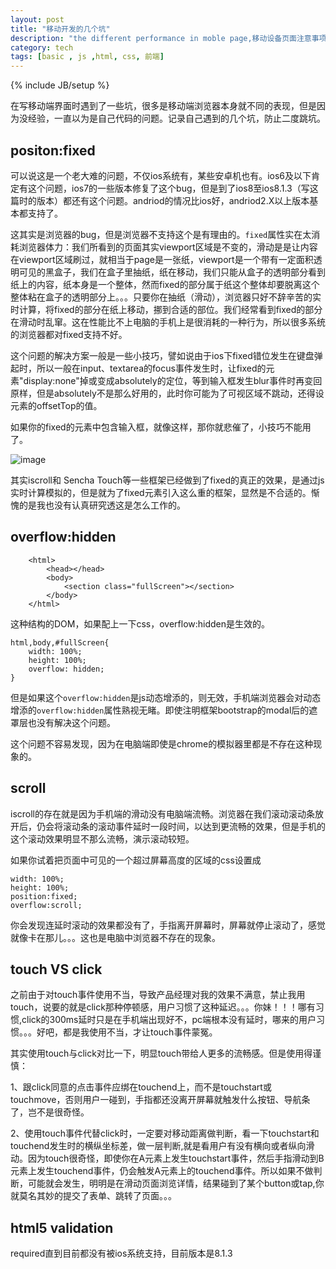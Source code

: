 ```yaml
---
layout: post
title: "移动开发的几个坑"
description: "the different performance in moble page,移动设备页面注意事项，历史回退、position:fixed、overflow:hidden、scroll在移动端的不同于网页的表现"
category: tech
tags: [basic , js ,html, css, 前端]
---
```

{% include JB/setup %}

在写移动端界面时遇到了一些坑，很多是移动端浏览器本身就不同的表现，但是因为没经验，一直以为是自己代码的问题。记录自己遇到的几个坑，防止二度跳坑。

## positon:fixed

可以说这是一个老大难的问题，不仅ios系统有，某些安卓机也有。ios6及以下肯定有这个问题，ios7的一些版本修复了这个bug，但是到了ios8至ios8.1.3（写这篇时的版本）都还有这个问题。andriod的情况比ios好，andriod2.X以上版本基本都支持了。

这其实是浏览器的bug，但是浏览器不支持这个是有理由的。`fixed`属性实在太消耗浏览器体力：我们所看到的页面其实viewport区域是不变的，滑动是是让内容在viewport区域刷过，就相当于page是一张纸，viewport是一个带有一定面积透明可见的黑盒子，我们在盒子里抽纸，纸在移动，我们只能从盒子的透明部分看到纸上的内容，纸本身是一个整体，然而fixed的部分属于纸这个整体却要脱离这个整体粘在盒子的透明部分上。。。只要你在抽纸（滑动），浏览器只好不辞辛苦的实时计算，将fixed的部分在纸上移动，挪到合适的部位。我们经常看到fixed的部分在滑动时乱窜。这在性能比不上电脑的手机上是很消耗的一种行为，所以很多系统的浏览器都对fixed支持不好。

这个问题的解决方案一般是一些小技巧，譬如说由于ios下fixed错位发生在键盘弹起时，所以一般在input、textarea的focus事件发生时，让fixed的元素"display:none"掉或变成absolutely的定位，等到输入框发生blur事件时再变回原样，但是absolutely不是那么好用的，此时你可能为了可视区域不跳动，还得设元素的offsetTop的值。

如果你的fixed的元素中包含输入框，就像这样，那你就悲催了，小技巧不能用了。

![image](https://echizen.github.io/assets/blog-img/QQ20150225-1.png)

其实iscroll和 Sencha Touch等一些框架已经做到了fixed的真正的效果，是通过js实时计算模拟的，但是就为了fixed元素引入这么重的框架，显然是不合适的。惭愧的是我也没有认真研究透这是怎么工作的。

## overflow:hidden

		<html>
		    <head></head>
		    <body>
		        <section class="fullScreen"></section>
		    </body>
		</html>
	
这种结构的DOM，如果配上一下css，overflow:hidden是生效的。

	html,body,#fullScreen{
        width: 100%;
        height: 100%;
        overflow: hidden;
    }
    
  但是如果这个`overflow:hidden`是js动态增添的，则无效，手机端浏览器会对动态增添的`overflow:hidden`属性熟视无睹。即使注明框架bootstrap的modal后的遮罩层也没有解决这个问题。
  
  这个问题不容易发现，因为在电脑端即使是chrome的模拟器里都是不存在这种现象的。
  
  
## scroll

iscroll的存在就是因为手机端的滑动没有电脑端流畅。浏览器在我们滚动滚动条放开后，仍会将滚动条的滚动事件延时一段时间，以达到更流畅的效果，但是手机的这个滚动效果明显不那么流畅，演示滚动较短。

如果你试着把页面中可见的一个超过屏幕高度的区域的css设置成

	width: 100%;
	height: 100%;
	position:fixed;
	overflow:scroll;
	
你会发现连延时滚动的效果都没有了，手指离开屏幕时，屏幕就停止滚动了，感觉就像卡在那儿。。。这也是电脑中浏览器不存在的现象。

## touch VS click

之前由于对touch事件使用不当，导致产品经理对我的效果不满意，禁止我用touch，说要的就是click那种停顿感，用户习惯了这种延迟。。。你妹！！！哪有习惯,click的300ms延时只是在手机端出现好不，pc端根本没有延时，哪来的用户习惯。。。好吧，都是我使用不当，才让touch事件蒙冤。

其实使用touch与click对比一下，明显touch带给人更多的流畅感。但是使用得谨慎：

  1、跟click同意的点击事件应绑在touchend上，而不是touchstart或touchmove，否则用户一碰到，手指都还没离开屏幕就触发什么按钮、导航条了，岂不是很奇怪。
  
  2、使用touch事件代替click时，一定要对移动距离做判断，看一下touchstart和touchend发生时的横纵坐标差，做一层判断,就是看用户有没有横向或者纵向滑动。因为touch很奇怪，即使你在A元素上发生touchstart事件，然后手指滑动到B元素上发生touchend事件，仍会触发A元素上的touchend事件。所以如果不做判断，可能就会发生，明明是在滑动页面浏览详情，结果碰到了某个button或tap,你就莫名其妙的提交了表单、跳转了页面。。。

## html5 validation

required直到目前都没有被ios系统支持，目前版本是8.1.3

